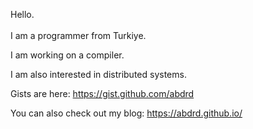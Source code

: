 Hello. <br><br>
I am a programmer from Turkiye.

I am working on a compiler.

I am also interested in distributed systems.

Gists are here: https://gist.github.com/abdrd

You can also check out my blog: https://abdrd.github.io/

